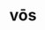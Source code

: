 ---
title: vōs
meaning: you all
ch: eight
pos: perspronoun
note: can be nominative or accusative
---